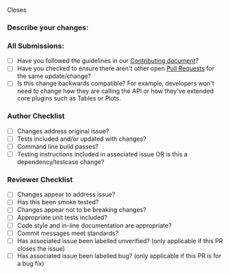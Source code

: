 <!--- Note: Please open the PR in draft form until you are ready for active review. -->
Closes <!--- Insert Issue Number(s) this PR addresses. Start by typing # will open a dropdown of recent issues. Note: this does not work on PRs which target release branches -->

### Describe your changes:
<!--- Describe your changes and add any comments about your approach either here or inline if code comments aren't added -->

### All Submissions:

* [ ] Have you followed the guidelines in our [Contributing document](https://github.com/nasa/openmct/blob/master/CONTRIBUTING.md)?
* [ ] Have you checked to ensure there aren't other open [Pull Requests](https://github.com/nasa/openmct/pulls) for the same update/change?
* [ ] Is this change backwards compatible? For example, developers won't need to change how they are calling the API or how they've extended core plugins such as Tables or Plots.

### Author Checklist

* [ ] Changes address original issue?
* [ ] Tests included and/or updated with changes?
* [ ] Command line build passes?
* [ ] Testing instructions included in associated issue OR is this a dependency/testcase change?

### Reviewer Checklist

* [ ] Changes appear to address issue?
* [ ] Has this been smoke tested?
* [ ] Changes appear not to be breaking changes?
* [ ] Appropriate unit tests included?
* [ ] Code style and in-line documentation are appropriate?
* [ ] Commit messages meet standards?
* [ ] Has associated issue been labelled unverified? (only applicable if this PR closes the issue)
* [ ] Has associated issue been labelled bug? (only applicable if this PR is for a bug fix)
